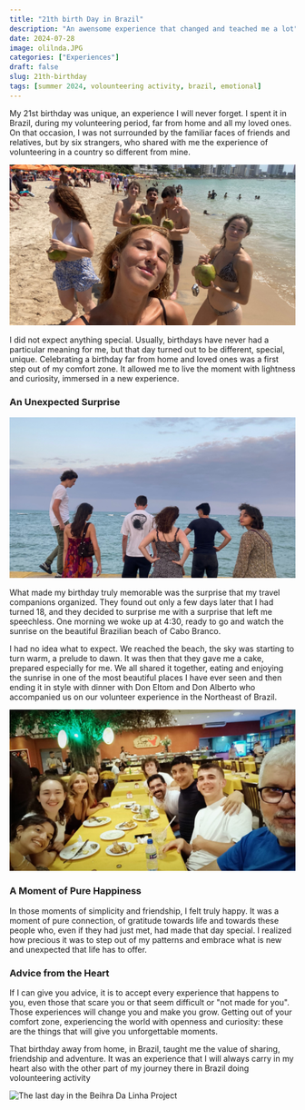 ```yaml
---
title: "21th birth Day in Brazil"
description: "An awensome experience that changed and teached me a lot"
date: 2024-07-28
image: olilnda.JPG
categories: ["Experiences"]
draft: false
slug: 21th-birthday
tags: [summer 2024, volounteering activity, brazil, emotional]
---
```

My 21st birthday was unique, an experience I will never forget. I spent it in Brazil, during my volunteering period, far from home and all my loved ones. On that occasion, I was not surrounded by the familiar faces of friends and relatives, but by six strangers, who shared with me the experience of volunteering in a country so different from mine.

![Relaxing morning in Olinda beach](spiaggia.png)

I did not expect anything special. Usually, birthdays have never had a particular meaning for me, but that day turned out to be different, special, unique. Celebrating a birthday far from home and loved ones was a first step out of my comfort zone. It allowed me to live the moment with lightness and curiosity, immersed in a new experience.

### An Unexpected Surprise

![us waiting for Eltom on the seaside](us.png)

What made my birthday truly memorable was the surprise that my travel companions organized. They found out only a few days later that I had turned 18, and they decided to surprise me with a surprise that left me speechless. One morning we woke up at 4:30, ready to go and watch the sunrise on the beautiful Brazilian beach of Cabo Branco.

I had no idea what to expect. We reached the beach, the sky was starting to turn warm, a prelude to dawn. It was then that they gave me a cake, prepared especially for me. We all shared it together, eating and enjoying the sunrise in one of the most beautiful places I have ever seen and then ending it in style with dinner with Don Eltom and Don Alberto who accompanied us on our volunteer experience in the Northeast of Brazil.

![My Birthday Brazilian Dinner](dinner.JPG)

### A Moment of Pure Happiness

In those moments of simplicity and friendship, I felt truly happy. It was a moment of pure connection, of gratitude towards life and towards these people who, even if they had just met, had made that day special. I realized how precious it was to step out of my patterns and embrace what is new and unexpected that life has to offer.

### Advice from the Heart

If I can give you advice, it is to accept every experience that happens to you, even those that scare you or that seem difficult or "not made for you". Those experiences will change you and make you grow. Getting out of your comfort zone, experiencing the world with openness and curiosity: these are the things that will give you unforgettable moments.

That birthday away from home, in Brazil, taught me the value of sharing, friendship and adventure. It was an experience that I will always carry in my heart also with the other part of my journey there in Brazil doing volounteering activity

![The last day in the Beihra Da Linha Project](beihra.JPG)

